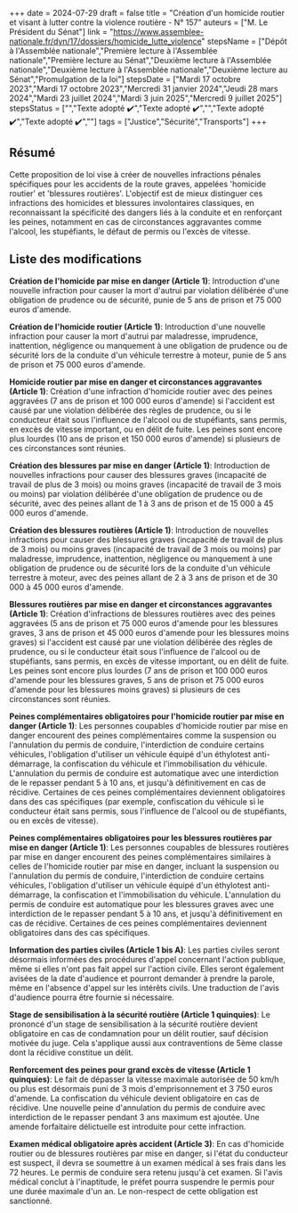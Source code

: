 +++
date = 2024-07-29
draft = false
title = "Création d'un homicide routier et visant à lutter contre la violence routière - N° 157"
auteurs = ["M. Le Président du Sénat"]
link = "https://www.assemblee-nationale.fr/dyn/17/dossiers/homicide_lutte_violence"
stepsName = ["Dépôt à l'Assemblée nationale","Première lecture à l'Assemblée nationale","Première lecture au Sénat","Deuxième lecture à l'Assemblée nationale","Deuxième lecture à l'Assemblée nationale","Deuxième lecture au Sénat","Promulgation de la loi"]
stepsDate = ["Mardi 17 octobre 2023","Mardi 17 octobre 2023","Mercredi 31 janvier 2024","Jeudi 28 mars 2024","Mardi 23 juillet 2024","Mardi 3 juin 2025","Mercredi 9 juillet 2025"]
stepsStatus = ["","Texte adopté ✔️","Texte adopté ✔️","","Texte adopté ✔️","Texte adopté ✔️",""]
tags = ["Justice","Sécurité","Transports"]
+++

## Résumé

Cette proposition de loi vise à créer de nouvelles infractions pénales spécifiques pour les accidents de la route graves, appelées 'homicide routier' et 'blessures routières'. L'objectif est de mieux distinguer ces infractions des homicides et blessures involontaires classiques, en reconnaissant la spécificité des dangers liés à la conduite et en renforçant les peines, notamment en cas de circonstances aggravantes comme l'alcool, les stupéfiants, le défaut de permis ou l'excès de vitesse.

## Liste des modifications

**Création de l'homicide par mise en danger (Article 1)**: Introduction d'une nouvelle infraction pour causer la mort d'autrui par violation délibérée d'une obligation de prudence ou de sécurité, punie de 5 ans de prison et 75 000 euros d'amende.

**Création de l'homicide routier (Article 1)**: Introduction d'une nouvelle infraction pour causer la mort d'autrui par maladresse, imprudence, inattention, négligence ou manquement à une obligation de prudence ou de sécurité lors de la conduite d'un véhicule terrestre à moteur, punie de 5 ans de prison et 75 000 euros d'amende.

**Homicide routier par mise en danger et circonstances aggravantes (Article 1)**: Création d'une infraction d'homicide routier avec des peines aggravées (7 ans de prison et 100 000 euros d'amende) si l'accident est causé par une violation délibérée des règles de prudence, ou si le conducteur était sous l'influence de l'alcool ou de stupéfiants, sans permis, en excès de vitesse important, ou en délit de fuite. Les peines sont encore plus lourdes (10 ans de prison et 150 000 euros d'amende) si plusieurs de ces circonstances sont réunies.

**Création des blessures par mise en danger (Article 1)**: Introduction de nouvelles infractions pour causer des blessures graves (incapacité de travail de plus de 3 mois) ou moins graves (incapacité de travail de 3 mois ou moins) par violation délibérée d'une obligation de prudence ou de sécurité, avec des peines allant de 1 à 3 ans de prison et de 15 000 à 45 000 euros d'amende.

**Création des blessures routières (Article 1)**: Introduction de nouvelles infractions pour causer des blessures graves (incapacité de travail de plus de 3 mois) ou moins graves (incapacité de travail de 3 mois ou moins) par maladresse, imprudence, inattention, négligence ou manquement à une obligation de prudence ou de sécurité lors de la conduite d'un véhicule terrestre à moteur, avec des peines allant de 2 à 3 ans de prison et de 30 000 à 45 000 euros d'amende.

**Blessures routières par mise en danger et circonstances aggravantes (Article 1)**: Création d'infractions de blessures routières avec des peines aggravées (5 ans de prison et 75 000 euros d'amende pour les blessures graves, 3 ans de prison et 45 000 euros d'amende pour les blessures moins graves) si l'accident est causé par une violation délibérée des règles de prudence, ou si le conducteur était sous l'influence de l'alcool ou de stupéfiants, sans permis, en excès de vitesse important, ou en délit de fuite. Les peines sont encore plus lourdes (7 ans de prison et 100 000 euros d'amende pour les blessures graves, 5 ans de prison et 75 000 euros d'amende pour les blessures moins graves) si plusieurs de ces circonstances sont réunies.

**Peines complémentaires obligatoires pour l'homicide routier par mise en danger (Article 1)**: Les personnes coupables d'homicide routier par mise en danger encourent des peines complémentaires comme la suspension ou l'annulation du permis de conduire, l'interdiction de conduire certains véhicules, l'obligation d'utiliser un véhicule équipé d'un éthylotest anti-démarrage, la confiscation du véhicule et l'immobilisation du véhicule. L'annulation du permis de conduire est automatique avec une interdiction de le repasser pendant 5 à 10 ans, et jusqu'à définitivement en cas de récidive. Certaines de ces peines complémentaires deviennent obligatoires dans des cas spécifiques (par exemple, confiscation du véhicule si le conducteur était sans permis, sous l'influence de l'alcool ou de stupéfiants, ou en excès de vitesse).

**Peines complémentaires obligatoires pour les blessures routières par mise en danger (Article 1)**: Les personnes coupables de blessures routières par mise en danger encourent des peines complémentaires similaires à celles de l'homicide routier par mise en danger, incluant la suspension ou l'annulation du permis de conduire, l'interdiction de conduire certains véhicules, l'obligation d'utiliser un véhicule équipé d'un éthylotest anti-démarrage, la confiscation et l'immobilisation du véhicule. L'annulation du permis de conduire est automatique pour les blessures graves avec une interdiction de le repasser pendant 5 à 10 ans, et jusqu'à définitivement en cas de récidive. Certaines de ces peines complémentaires deviennent obligatoires dans des cas spécifiques.

**Information des parties civiles (Article 1 bis A)**: Les parties civiles seront désormais informées des procédures d'appel concernant l'action publique, même si elles n'ont pas fait appel sur l'action civile. Elles seront également avisées de la date d'audience et pourront demander à prendre la parole, même en l'absence d'appel sur les intérêts civils. Une traduction de l'avis d'audience pourra être fournie si nécessaire.

**Stage de sensibilisation à la sécurité routière (Article 1 quinquies)**: Le prononcé d'un stage de sensibilisation à la sécurité routière devient obligatoire en cas de condamnation pour un délit routier, sauf décision motivée du juge. Cela s'applique aussi aux contraventions de 5ème classe dont la récidive constitue un délit.

**Renforcement des peines pour grand excès de vitesse (Article 1 quinquies)**: Le fait de dépasser la vitesse maximale autorisée de 50 km/h ou plus est désormais puni de 3 mois d'emprisonnement et 3 750 euros d'amende. La confiscation du véhicule devient obligatoire en cas de récidive. Une nouvelle peine d'annulation du permis de conduire avec interdiction de le repasser pendant 3 ans maximum est ajoutée. Une amende forfaitaire délictuelle est introduite pour cette infraction.

**Examen médical obligatoire après accident (Article 3)**: En cas d'homicide routier ou de blessures routières par mise en danger, si l'état du conducteur est suspect, il devra se soumettre à un examen médical à ses frais dans les 72 heures. Le permis de conduire sera retenu jusqu'à cet examen. Si l'avis médical conclut à l'inaptitude, le préfet pourra suspendre le permis pour une durée maximale d'un an. Le non-respect de cette obligation est sanctionné.
